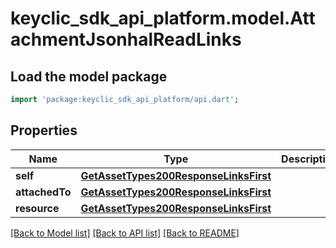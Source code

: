 # keyclic_sdk_api_platform.model.AttachmentJsonhalReadLinks

## Load the model package
```dart
import 'package:keyclic_sdk_api_platform/api.dart';
```

## Properties
Name | Type | Description | Notes
------------ | ------------- | ------------- | -------------
**self** | [**GetAssetTypes200ResponseLinksFirst**](GetAssetTypes200ResponseLinksFirst.md) |  | [optional] 
**attachedTo** | [**GetAssetTypes200ResponseLinksFirst**](GetAssetTypes200ResponseLinksFirst.md) |  | [optional] 
**resource** | [**GetAssetTypes200ResponseLinksFirst**](GetAssetTypes200ResponseLinksFirst.md) |  | [optional] 

[[Back to Model list]](../README.md#documentation-for-models) [[Back to API list]](../README.md#documentation-for-api-endpoints) [[Back to README]](../README.md)


